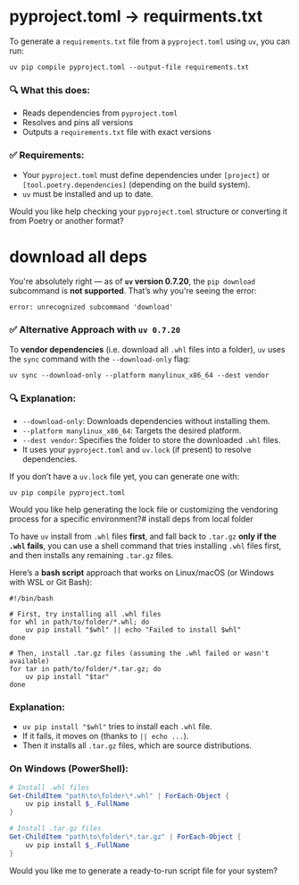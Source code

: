 # pyproject.toml -> requirments.txt

To generate a `requirements.txt` file from a `pyproject.toml` using `uv`, you can run:

```Shell
uv pip compile pyproject.toml --output-file requirements.txt
```

### 🔍 What this does:

- Reads dependencies from `pyproject.toml`
- Resolves and pins all versions
- Outputs a `requirements.txt` file with exact versions

### ✅ Requirements:

- Your `pyproject.toml` must define dependencies under `[project]` or `[tool.poetry.dependencies]` (depending on the build system).
- `uv` must be installed and up to date.

Would you like help checking your `pyproject.toml` structure or converting it from Poetry or another format?
# download all deps
You're absolutely right — as of **`uv` version 0.7.20**, the `pip download` subcommand is **not supported**. That’s why you're seeing the error:

```
error: unrecognized subcommand 'download'
```

### ✅ Alternative Approach with `uv 0.7.20`

To **vendor dependencies** (i.e. download all `.whl` files into a folder), `uv` uses the `sync` command with the `--download-only` flag:

```Shell
uv sync --download-only --platform manylinux_x86_64 --dest vendor
```

### 🔍 Explanation:

- `--download-only`: Downloads dependencies without installing them.
- `--platform manylinux_x86_64`: Targets the desired platform.
- `--dest vendor`: Specifies the folder to store the downloaded `.whl` files.
- It uses your `pyproject.toml` and `uv.lock` (if present) to resolve dependencies.

If you don’t have a `uv.lock` file yet, you can generate one with:

```Shell
uv pip compile pyproject.toml
```

Would you like help generating the lock file or customizing the vendoring process for a specific environment?# install deps from local folder

To have `uv` install from `.whl` files **first**, and fall back to `.tar.gz` **only if the `.whl` fails**, you can use a shell command that tries installing `.whl` files first, and then installs any remaining `.tar.gz` files.

Here’s a **bash script** approach that works on Linux/macOS (or Windows with WSL or Git Bash):

```Shell
#!/bin/bash

# First, try installing all .whl files
for whl in path/to/folder/*.whl; do
    uv pip install "$whl" || echo "Failed to install $whl"
done

# Then, install .tar.gz files (assuming the .whl failed or wasn't available)
for tar in path/to/folder/*.tar.gz; do
    uv pip install "$tar"
done
```

### Explanation:

- `uv pip install "$whl"` tries to install each `.whl` file.
- If it fails, it moves on (thanks to `|| echo ...`).
- Then it installs all `.tar.gz` files, which are source distributions.

### On Windows (PowerShell):

```Powershell
# Install .whl files
Get-ChildItem "path\to\folder\*.whl" | ForEach-Object {
    uv pip install $_.FullName
}

# Install .tar.gz files
Get-ChildItem "path\to\folder\*.tar.gz" | ForEach-Object {
    uv pip install $_.FullName
}
```

Would you like me to generate a ready-to-run script file for your system?